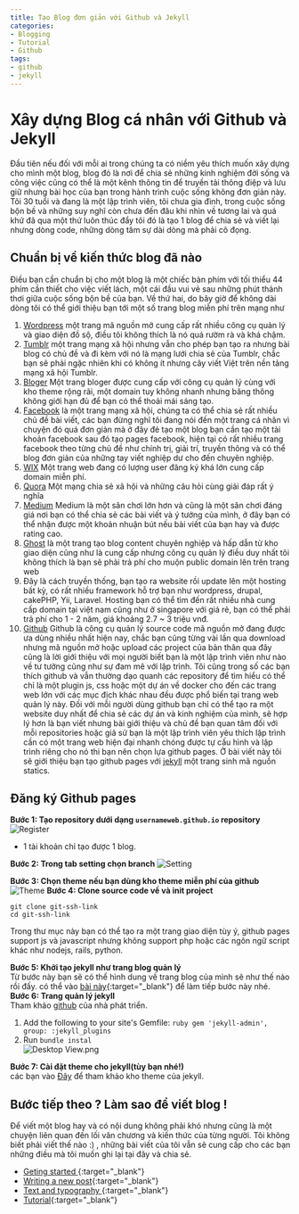 ```yaml
---
title: Tạo Blog đơn giản với Github và Jekyll
categories:
- Blogging
- Tutorial
- Github
tags:
- github
- jekyll
---
```


# Xây dựng Blog cá nhân với Github và Jekyll
Đầu tiên nếu đối với mỗi ai trong chúng ta có niềm yêu thích muốn xây dựng cho mình một blog, blog đó là nơi để chia sẻ những kinh nghiệm đời sống và công việc cũng có thể là một kênh thông tin để truyền tải thông điệp và lưu giữ nhưng bài học của bạn trong hành trình cuộc sống không đơn giản này.
Tôi 30 tuổi và đang là một lập trình viên, tôi chưa gia đình, trong cuộc sống bộn bề và những suy nghĩ còn chưa đến đâu khi nhìn về tương lai và quá khứ đã qua một thứ luôn thúc đẩy tôi đó là tạo 1 blog để chia sẻ và viết lại nhưng dòng code, những dòng tâm sự dài dòng mà phải cô đọng.
## Chuẩn bị về kiến thức blog đã nào
Điều bạn cần chuẩn bị cho một blog là một chiếc bàn phím với tối thiểu 44 phím cần thiết cho việc viết lách, một cái đầu vui vẻ sau những phút thảnh thơi giữa cuộc sống bộn bề của bạn.
Về thứ hai, do bây giờ để không dài dòng tôi có thể giới thiệu bạn tới một số trang blog miễn phí trên mạng như
1. [Wordpress](https://wordpress.com/create-blog/) một trang mã nguồn mở cung cấp rất nhiều công cụ quản lý và giao diện đồ sộ, điều tôi không thích là nó quá rườm rà và khá chậm.
2. [Tumblr](https://www.tumblr.com/login) một trang mạng xã hội nhưng vẫn cho phép bạn tạo ra nhưng bài blog có chủ đề và đi kèm với nó là mạng lưới chia sẻ của Tumblr, chắc bạn sẽ phải ngặc nhiên khi có không ít nhưng cây viết Việt trên nền tảng mạng xã hội Tumblr.
3. [Bloger](https://www.blogger.com/about/?bpli=1) Một trang bloger được cung cấp với công cụ quản lý cùng với kho theme rộng rãi, một domain tuy không nhanh nhưng băng thông không giới hạn đủ để bạn có thể thoải mái sáng tạo.
4. [Facebook](https://www.facebook.com) là một trang mạng xã hội, chúng ta có thể chia sẻ rất nhiều chủ đề bài viết, các bạn đừng nghĩ tôi đang nói đến một trang cá nhân vì chuyện đó quá đơn giản mà ở đây đẻ tạo một blog bạn cần tạo một tài khoản facebook sau đó tạo pages facebook, hiện tại có rất nhiều trang facebook theo từng chủ đề như chính trị, giải trí, truyền thông và có thể blog đơn giản của những tay viết nghiệp dư cho đến chuyên nghiệp.
5. [WIX](https://users.wix.com/) Một trang web đang có lượng user đăng ký khá lớn cung cấp domain miễn phí.
6. [Quora](https://www.quora.com/) Một mạng chia sẻ xã hội và những câu hỏi cùng giải đáp rất ý nghĩa
7. [Medium](https://medium.com/) Medium là một sân chơi lớn hơn và cũng là một sân chơi đáng giá nơi bạn có thể chia sẻ các bài viết và ý tướng của mình, ở đây bạn có thể nhận được một khoản nhuận bút nếu bài viết của bạn hay và được rating cao.
8. [Ghost](https://forum.ghost.org/t/how-do-i-create-a-free-ghost-blog-on-netlify/15662) là một trang tạo blog content chuyên nghiệp và hấp dẫn từ kho giao diện cũng như là cung cấp nhưng công cụ quản lý điều duy nhất tôi không thích là bạn sẽ phải trả phí cho muộn public domain lên trên trang web
9. Đây là cách truyền thống, bạn tạo ra website rồi update lên một hosting bất kỳ, có rất nhiều framework hỗ trợ bạn như wordpress, drupal, cakePHP, Yii, Laravel. Hosting bạn có thể tìm đến rất nhiều nhà cung cấp domain tại việt nam cũng như ở singapore với giá rẻ, bạn có thể phải trả phí cho 1 - 2 năm, giá khoảng 2.7 ~ 3 triệu vnđ.
10. [Github](https://pages.github.com/) Github là công cụ quản lý source code mã nguồn mở đang được ưa dùng nhiều nhất hiện nay, chắc bạn cũng từng vài lần qua download nhưng mã nguồn mở hoặc upload các project của bản thân qua đây cũng là lời giới thiệu với mọi người biết bạn là một lập trình viên như nào về tư tưởng cũng như sự đam mê với lập trình. Tôi cũng trong số các bạn thích github và vẫn thường dạo quanh các repository  để tìm hiểu có thể chỉ là một plugin js, css hoặc một dự án về docker cho đến các trang web lớn với các mục địch khác nhau đều được phổ biến tại trang web quản lý này. Đối với mỗi người dùng github bạn chỉ có thể tạo ra một website duy nhất để chia sẻ các dự án và kinh nghiệm của mình, sẽ hợp lý hơn là bạn viết nhưng bài giới thiệu và chủ đề bạn quan tâm đối với mỗi repositories hoặc giả sử bạn là một lập trình viên yêu thích lập trình cần có một trang web hiện đại nhanh chóng được tự cấu hình và lập trình riêng cho nó thi bạn nên chọn lựa github pages. Ở bài viết này tôi sẽ giới thiệu bạn tạo github pages với [jekyll](https://jekyllrb.com/) một trang sinh mã nguồn statics.

## Đăng ký Github pages
**Bước 1: Tạo repository dưới dạng ``usernameweb.github.io`` repository**
![Register](https://i.postimg.cc/7ZfdWS4C/Screenshot-from-2020-08-03-10-23-27.png)
- 1 tài khoản chỉ tạo được 1 blog.

**Bước 2: Trong tab setting chọn branch**
![Setting](https://i.postimg.cc/C19r9xGj/repo-settings.png)

**Bước 3: Chọn theme nếu bạn dùng kho theme miễn phí của github**
![Theme](https://i.postimg.cc/cL32WY9r/launch-theme-chooser.png)
**Bước 4: Clone source code về và init project**
```console
git clone git-ssh-link
cd git-ssh-link
```
Trong thư mục này bạn có thể tạo ra một trang giao diện tùy ý, github pages support js và javascript nhưng không support php hoặc các ngôn ngữ script khác như nodejs, rails, python.

**Bước 5: Khởi tạo jekyll như trang blog quản lý**  
Từ bước này bạn  sẽ có thể hình dung về trang blog của mình sẽ như thế nào rồi đấy.
có thể vào [bài này](/posts/getting-started){:target="_blank"} để làm tiếp bước này nhé.  
**Bước 6: Trang quản lý jekyll**   
Tham khảo [github](https://github.com/jekyll/jekyll-admin) của nhà phát triển.
1.  Add the following to your site's Gemfile:
		```ruby
		gem 'jekyll-admin', group: :jekyll_plugins
		```
2.  Run ``bundle instal``  
![Desktop View.png](https://i.postimg.cc/qBy9r31t/Screenshot-from-2021-03-21-19-24-37.png)

**Bước 7: Cài đặt theme cho jekyll(tùy bạn nhé!)**  
các bạn vào <a href="http://jekyllthemes.org/" data-proofer-ignore>Đây</a> để tham khảo kho theme của jekyll.
## Bước tiếp theo ? Làm sao để viết blog !
Để viết một blog hay và có nội dung không phải khó nhưng cũng là một chuyện liên quan đến lối văn chương và kiến thức của từng người. Tôi không biết phải viết thế nào :) , những bài viết của tôi vẫn sẽ cung cấp cho các bạn những điều mà tôi muốn ghi lại tại đây và chia sẻ.
* [Geting started ](/posts/getting-started){:target="_blank"}
* [Writing a new post](/posts/write-a-new-post/){:target="_blank"}
* [Text and typography ](/posts/text-and-typography/){:target="_blank"}
* [Tutorial](/categories/tutorial/){:target="_blank"}
